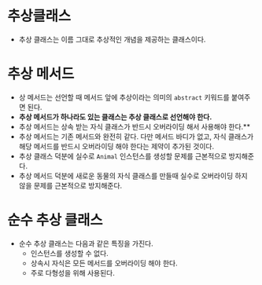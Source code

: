 # 추상클래스
- 추상 클래스는 이름 그대로 추상적인 개념을 제공하는 클래스이다.
# 추상 메서드 
- 상 메서드는 선언할 때 메서드 앞에 추상이라는 의미의 `abstract` 키워드를 붙여주면 된다.
- **추상 메서드가 하나라도 있는 클래스는 추상 클래스로 선언해야 한다.**
- 추상 메서드는 상속 받는 자식 클래스가 반드시 오버라이딩 해서 사용해야 한다.**
- 추상 메서드는 기존 메서드와 완전히 같다. 다만 메서드 바디가 없고, 자식 클래스가 해당 메서드를 반드시 오버라이딩 해야 한다는 제약이 추가된 것이다.
- 추상 클래스 덕분에 실수로 `Animal` 인스턴스를 생성할 문제를 근본적으로 방지해준다.
- 추상 메서드 덕분에 새로운 동물의 자식 클래스를 만들때 실수로 오버라이딩 하지 않을 문제를 근본적으로 방지해준다.


# 순수 추상 클래스
- 순수 추상 클래스는 다음과 같은 특징을 가진다.
  - 인스턴스를 생성할 수 없다.
  - 상속시 자식은 모든 메서드를 오버라이딩 해야 한다.
  - 주로 다형성을 위해 사용된다.
